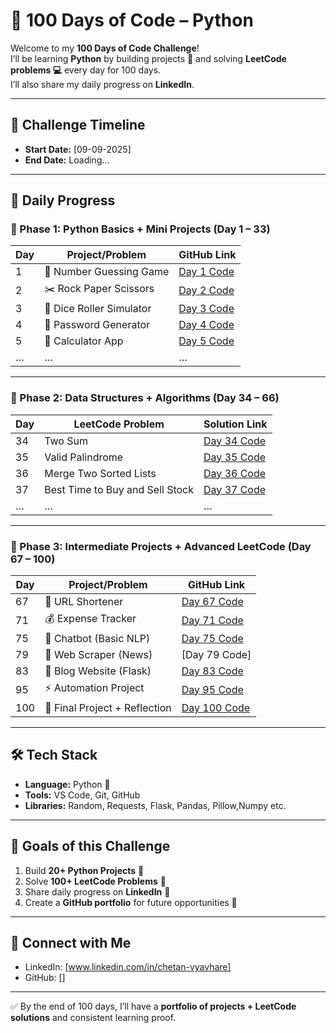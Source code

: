 # 🚀 100 Days of Code – Python

Welcome to my **100 Days of Code Challenge**!  
I’ll be learning **Python** by building projects 🎯 and solving **LeetCode problems 💻** every day for 100 days.  
I’ll also share my daily progress on **LinkedIn**.  

---

## 📅 Challenge Timeline
- **Start Date:** [09-09-2025]  
- **End Date:** Loading...

---

## 📌 Daily Progress

### 🔹 Phase 1: Python Basics + Mini Projects (Day 1 – 33)

| Day | Project/Problem | GitHub Link |
|-----|-----------------|-------------|
| 1   | 🎯 Number Guessing Game | [Day 1 Code](https://github.com/chetanvyavhare9579/100-Days-of-Code/blob/main/number_guessing_game.py) |✅
| 2   | ✂️ Rock Paper Scissors | [Day 2 Code]() |
| 3   | 🎲 Dice Roller Simulator | [Day 3 Code]() |
| 4   | 🔑 Password Generator | [Day 4 Code]() |
| 5   | 🧮 Calculator App | [Day 5 Code]()|
| …   | … | … |

---

### 🔹 Phase 2: Data Structures + Algorithms (Day 34 – 66)

| Day | LeetCode Problem | Solution Link |
|-----|------------------|---------------|
| 34  | Two Sum | [Day 34 Code]() |
| 35  | Valid Palindrome | [Day 35 Code]() |
| 36  | Merge Two Sorted Lists | [Day 36 Code]() |
| 37  | Best Time to Buy and Sell Stock | [Day 37 Code]() |
| …   | … | … |

---

### 🔹 Phase 3: Intermediate Projects + Advanced LeetCode (Day 67 – 100)

| Day | Project/Problem | GitHub Link |
|-----|-----------------|-------------|
| 67  | 🔗 URL Shortener | [Day 67 Code]() |
| 71  | 💰 Expense Tracker | [Day 71 Code]() |
| 75  | 🤖 Chatbot (Basic NLP) | [Day 75 Code]()|
| 79  | 📰 Web Scraper (News) | [Day 79 Code] |
| 83  | 📝 Blog Website (Flask) | [Day 83 Code]() |
| 95  | ⚡ Automation Project | [Day 95 Code]() |
| 100 | 🎉 Final Project + Reflection | [Day 100 Code]() |

---

## 🛠️ Tech Stack
- **Language:** Python 🐍  
- **Tools:** VS Code, Git, GitHub  
- **Libraries:** Random, Requests, Flask, Pandas, Pillow,Numpy etc.  

---

## 🎯 Goals of this Challenge
1. Build **20+ Python Projects** 🧩  
2. Solve **100+ LeetCode Problems** 🧠  
3. Share daily progress on **LinkedIn** 📢  
4. Create a **GitHub portfolio** for future opportunities 💼  

---

## 📌 Connect with Me
- LinkedIn: [www.linkedin.com/in/chetan-vyavhare]  
- GitHub: []  

---

✅ By the end of 100 days, I’ll have a **portfolio of projects + LeetCode solutions** and consistent learning proof.  
